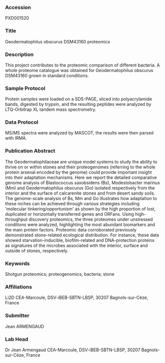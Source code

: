 ### Accession
PXD001520

### Title
Geodermatophilus obscurus DSM43160 proteomics

### Description
This project contributes to the proteomic comparison of different bacteria. A whole proteome catalogue was obtained for Geodermatophilus obscurus  DSM43160 grown in standard conditions.

### Sample Protocol
Protein samples were loaded on a SDS-PAGE, sliced into polyacrylamide bands, digested by trypsin, and the resulting peptides were analyzed by LTQ-Orbitrap XL tandem mass spectrometry.

### Data Protocol
MS/MS spectra were analyzed by MASCOT, the results were then parsed with IRMA.

### Publication Abstract
The Geodermatophilaceae are unique model systems to study the ability to thrive on or within stones and their proteogenomes (referring to the whole protein arsenal encoded by the genome) could provide important insight into their adaptation mechanisms. Here we report the detailed comparative genome analysis of Blastococcus saxobsidens (Bs), Modestobacter marinus (Mm) and Geodermatophilus obscurus (Go) isolated respectively from the interior and the surface of calcarenite stones and from desert sandy soils. The genome-scale analysis of Bs, Mm and Go illustrates how adaptation to these niches can be achieved through various strategies including 'molecular tinkering/opportunism' as shown by the high proportion of lost, duplicated or horizontally transferred genes and ORFans. Using high-throughput discovery proteomics, the three proteomes under unstressed conditions were analyzed, highlighting the most abundant biomarkers and the main protein factors. Proteomic data corroborated previously demonstrated stone-related ecological distribution. For instance, these data showed starvation-inducible, biofilm-related and DNA-protection proteins as signatures of the microbes associated with the interior, surface and outside of stones, respectively.

### Keywords
Shotgun proteomics; proteogenomics; bacteria; stone

### Affiliations
Li2D
CEA-Marcoule, DSV-iBEB-SBTN-LBSP, 30207 Bagnols-sur-Cèze, France

### Submitter
Jean ARMENGAUD

### Lab Head
Dr Jean Armengaud
CEA-Marcoule, DSV-iBEB-SBTN-LBSP, 30207 Bagnols-sur-Cèze, France


